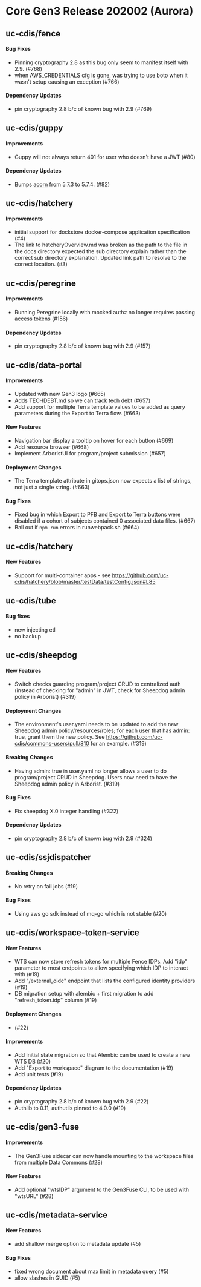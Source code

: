 # Core Gen3 Release 202002 (Aurora)

## uc-cdis/fence

#### Bug Fixes
  - Pinning cryptography 2.8 as this bug only seem to manifest itself with 2.9. 
    (#768)
  - when AWS_CREDENTIALS cfg is gone, was trying to use boto when it wasn't 
    setup causing an exception (#766)

#### Dependency Updates
  - pin cryptography 2.8 b/c of known bug with 2.9 (#769)

## uc-cdis/guppy

#### Improvements
  - Guppy will not always return 401 for user who doesn't have a JWT (#80)

#### Dependency Updates
  - Bumps [acorn](https://github.com/acornjs/acorn) from 5.7.3 to 5.7.4. (#82)

## uc-cdis/hatchery

#### Improvements
  - initial support for dockstore docker-compose application specification (#4)
  - The link to hatcheryOverview.md was broken as the path to the file in the 
    docs directory expected the sub directory explain rather than the correct 
    sub directory explanation. Updated link path to resolve to the correct 
    location. (#3)

## uc-cdis/peregrine

#### Improvements
  - Running Peregrine locally with mocked authz no longer requires passing 
    access tokens (#156)

#### Dependency Updates
  - pin cryptography 2.8 b/c of known bug with 2.9 (#157)

## uc-cdis/data-portal

#### Improvements
  - Updated with new Gen3 logo (#665)
  - Adds TECHDEBT.md so we can track tech debt (#657)
  - Add support for multiple Terra template values to be added as query 
    parameters during the Export to Terra flow. (#663)

#### New Features
  - Navigation bar display a tooltip on hover for each button (#669)
  - Add resource browser (#668)
  - Implement ArboristUI for program/project submission (#657)

#### Deployment Changes
  - The Terra template attribute in gitops.json now expects a list of strings, 
    not just a single string. (#663)

#### Bug Fixes
  - Fixed bug in which Export to PFB and Export to Terra buttons were disabled 
    if a cohort of subjects contained 0 associated data files. (#667)
  - Bail out if `npm run` errors in runwebpack.sh (#664)

## uc-cdis/hatchery

#### New Features
  - Support for multi-container apps - see https://github.com/uc-cdis/hatchery/blob/master/testData/testConfig.json#L85

## uc-cdis/tube

#### Bug fixes
  - new injecting etl
  - no backup    

## uc-cdis/sheepdog

#### New Features
  - Switch checks guarding program/project CRUD to centralized auth (instead of 
    checking for "admin" in JWT, check for Sheepdog admin policy in Arborist) 
    (#319)

#### Deployment Changes
  - The environment's user.yaml needs to be updated to add the new Sheepdog 
    admin policy/resources/roles; for each user that has admin: true, grant 
    them the new policy. See https://github.com/uc-cdis/commons-users/pull/810 
    for an example. (#319)

#### Breaking Changes
  - Having admin: true in user.yaml no longer allows a user to do 
    program/project CRUD in Sheepdog. Users now need to have the Sheepdog admin 
    policy in Arborist. (#319)

#### Bug Fixes
  - Fix sheepdog X.0 integer handling (#322)

#### Dependency Updates
  - pin cryptography 2.8 b/c of known bug with 2.9 (#324)

## uc-cdis/ssjdispatcher

#### Breaking Changes
  - No retry on fail jobs (#19)

#### Bug Fixes
  - Using aws go sdk instead of mq-go which is not stable (#20)

## uc-cdis/workspace-token-service

#### New Features
  - WTS can now store refresh tokens for multiple Fence IDPs. Add "idp" 
    parameter to most endpoints to allow specifying which IDP to interact with 
    (#19)
  - Add "/external_oidc" endpoint that lists the configured identity providers 
    (#19)
  - DB migration setup with alembic + first migration to add 
    "refresh_token.idp" column (#19)

#### Deployment Changes
  - <!-- This section should only contain important things devops should know 
    when updating service versions. --> (#22)

#### Improvements
  - Add initial state migration so that Alembic can be used to create a new WTS 
    DB (#20)
  - Add "Export to workspace" diagram to the documentation (#19)
  - Add unit tests (#19)

#### Dependency Updates
  - pin cryptography 2.8 b/c of known bug with 2.9 (#22)
  - Authlib to 0.11, authutils pinned to 4.0.0 (#19)

## uc-cdis/gen3-fuse

#### Improvements
  - The Gen3Fuse sidecar can now handle mounting to the workspace files from 
    multiple Data Commons (#28)

#### New Features
  - Add optional "wtsIDP" argument to the Gen3Fuse CLI, to be used with 
    "wtsURL" (#28)

## uc-cdis/metadata-service

#### New Features
  - add shallow merge option to metadata update (#5)

#### Bug Fixes
  - fixed wrong document about max limit in metadata query (#5)
  - allow slashes in GUID (#5)

